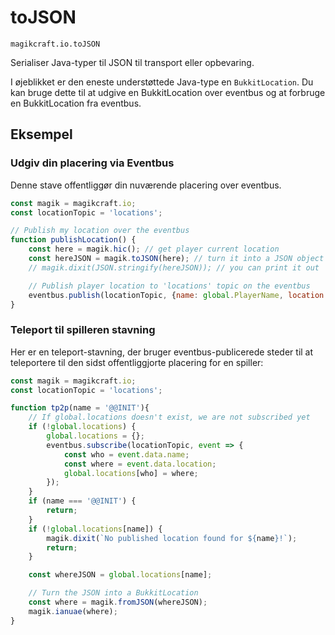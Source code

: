 
# toJSON

`magikcraft.io.toJSON`

Serialiser Java-typer til JSON til transport eller opbevaring.

I øjeblikket er den eneste understøttede Java-type en `BukkitLocation`. Du kan bruge dette til at udgive en BukkitLocation over eventbus og at forbruge en BukkitLocation fra eventbus.

## Eksempel

### Udgiv din placering via Eventbus

Denne stave offentliggør din nuværende placering over eventbus.

```javascript
const magik = magikcraft.io;
const locationTopic = 'locations';

// Publish my location over the eventbus
function publishLocation() {
    const here = magik.hic(); // get player current location
    const hereJSON = magik.toJSON(here); // turn it into a JSON object
    // magik.dixit(JSON.stringify(hereJSON)); // you can print it out

    // Publish player location to 'locations' topic on the eventbus
    eventbus.publish(locationTopic, {name: global.PlayerName, location: hereJSON});
}
```

### Teleport til spilleren stavning

Her er en teleport-stavning, der bruger eventbus-publicerede steder til at teleportere til den sidst offentliggjorte placering for en spiller:

```javascript
const magik = magikcraft.io;
const locationTopic = 'locations';

function tp2p(name = '@@INIT'){
    // If global.locations doesn't exist, we are not subscribed yet
    if (!global.locations) {
        global.locations = {};
        eventbus.subscribe(locationTopic, event => {
            const who = event.data.name;
            const where = event.data.location;
            global.locations[who] = where;
        });
    }
    if (name === '@@INIT') {
        return;
    }
    if (!global.locations[name]) {
        magik.dixit(`No published location found for ${name}!`);
        return;
    }

    const whereJSON = global.locations[name];

    // Turn the JSON into a BukkitLocation
    const where = magik.fromJSON(whereJSON);
    magik.ianuae(where);
}
```